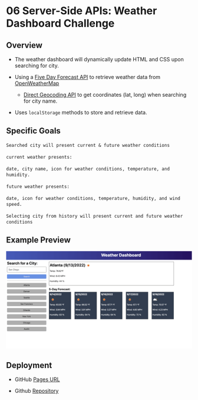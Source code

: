 # 06 Server-Side APIs: Weather Dashboard Challenge


## Overview


* The weather dashboard will dynamically update HTML and CSS upon searching for city. 

* Using a [Five Day Forecast API](https:/openweathermap.org/forecast5) to retrieve weather data from [OpenWeatherMap](https://openweathermap.org/) 

    * [Direct Geocoding API](https://openweathermap.org/api/geocoding-api#direct) to get coordinates (lat, long) when searching for city name.

* Uses `localStorage` methods to store and retrieve data.


## Specific Goals

```
Searched city will present current & future weather conditions

current weather presents:

date, city name, icon for weather conditions, temperature, and humidity. 

future weather presents:
    
date, icon for weather conditions, temperature, humidity, and wind speed.

Selecting city from history will present current and future weather conditions 
```


## Example Preview

![WIP](./assets/images/06-server-side-apis-homework-demo.png)



## Deployment

* GitHub [Pages URL](https://seanwsutter.github.io/06-ServerAPI-Challenge/)

* Github [Repository](https://github.com/seanwsutter/06-ServerAPI-Challenge)




